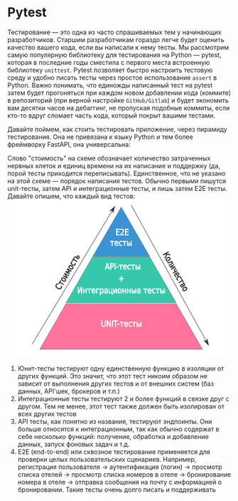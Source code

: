 # Pytest

Тестирование — это одна из часто спрашиваемых тем у начинающих разработчиков. Старшим разработчикам гораздо легче будет
оценить качество вашего кода, если вы написали к нему тесты.
Мы рассмотрим самую популярную библиотеку для тестирования на Python — pytest, которая в последние годы сместила с
первого места встроенную библиотеку `unittest`. Pytest позволяет быстро настроить тестовую среду и удобно писать тесты
через простое использование `assert` в Python. Важно понимать, что единожды написанный тест на pytest затем будет
прогоняться при каждом новом добавлении кода (коммите) в репозиторий (при верной настройке `GitHub/Gitlab`) и будет
экономить вам десятки часов на дебаггинг, не пропуская подобные коммиты, если кто-то вдруг сломает часть кода, который
покрыт вашими тестами.

Давайте поймем, как стоить тестировать приложение, через пирамиду тестирования. Она не привязана к языку Python и тем
более фреймворку FastAPI, она универсальна:

Слово "стоимость" на схеме обозначает количество затраченных нервных клеток и единиц времени на их написание и
поддержку (да, порой тесты приходится переписывать). Единственное, что не указано на этой схеме — порядок написания
тестов. Обычно первыми пишутся unit-тесты, затем API и интеграционные тесты, и лишь затем E2E тесты. Давайте опишем, что
каждый вид тестов:
!["Dbeaver"](/course_helpers/7%20Тестирование/piramid.png)

1. Юнит-тесты тестируют одну единственную функцию в изоляции от других функций. Это значит, что этот тест никоим образом
   не зависит от выполнения других тестов и от внешних систем (баз данных, API'шек, брокеров и т.п.)
2. Интеграционные тесты тестируют 2 и более функций в связке друг с другом. Тем не менее, этот тест также должен быть
   изолирован от всех других тестов
3. API тесты, как понятно из названия, тестируют эндпоинты. Они больше относятся к интеграционным, так как обычно
   содержат в себе несколько функций: получение, обработка и добавление данных, запуск фоновых задач и т.д.
4. E2E (end-to-end) или сквозное тестирование применяется для проверки целых пользовательских сценариев. Например,
   регистрация пользователя -> аутентификация (логин) -> просмотр списка отелей -> просмотр списка номеров в отеле ->
   бронирование номера в отеле -> отправка сообщения на почту с информацией о бронировании. Такие тесты очень долго
   писать и поддерживать